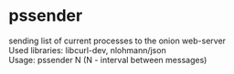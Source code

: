 # pssender
sending list of current processes to the onion web-server  
Used libraries: libcurl-dev, nlohmann/json  
Usage: pssender N (N - interval between messages)
